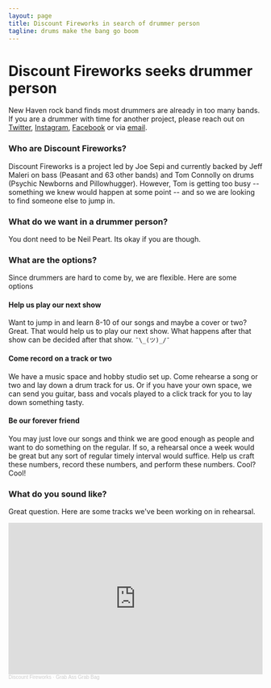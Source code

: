 ```yaml
---
layout: page
title: Discount Fireworks in search of drummer person
tagline: drums make the bang go boom
---
```


# Discount Fireworks seeks drummer person

New Haven rock band finds most drummers are already in too many bands. If you are a drummer with time for another project, please reach out on [Twitter](https://twitter.com/joe_sepi), [Instagram](https://www.instagram.com/joesepi/), [Facebook](https://www.facebook.com/joesepi) or via [email](mailto:joe@joesepi.com).

### Who are Discount Fireworks?

Discount Fireworks is a project led by Joe Sepi and currently backed by Jeff Maleri on bass (Peasant and 63 other bands) and Tom Connolly on drums (Psychic Newborns and Pillowhugger). However, Tom is getting too busy -- something we knew would happen at some point -- and so we are looking to find someone else to jump in.

### What do we want in a drummer person?

You dont need to be Neil Peart. Its okay if you are though.

### What are the options?

Since drummers are hard to come by, we are flexible. Here are some options

#### Help us play our next show

Want to jump in and learn 8-10 of our songs and maybe a cover or two? Great. That would help us to play our next show. What happens after that show can be decided after that show. `¯\_(ツ)_/¯`

#### Come record on a track or two

We have a music space and hobby studio set up. Come rehearse a song or two and lay down a drum track for us. Or if you have your own space, we can send you guitar, bass and vocals played to a click track for you to lay down something tasty.

#### Be our forever friend

You may just love our songs and think we are good enough as people and want to do something on the regular. If so, a rehearsal once a week would be great but any sort of regular timely interval would suffice. Help us craft these numbers, record these numbers, and perform these numbers. Cool? Cool!

### What do you sound like?

Great question. Here are some tracks we've been working on in rehearsal.

<iframe width="100%" height="300" scrolling="no" frameborder="no" allow="autoplay" src="https://w.soundcloud.com/player/?url=https%3A//api.soundcloud.com/playlists/1613892187%3Fsecret_token%3Ds-iyBIZfEdnOg&color=%23ff5500&auto_play=false&hide_related=false&show_comments=true&show_user=true&show_reposts=false&show_teaser=true&visual=true"></iframe><div style="font-size: 10px; color: #cccccc;line-break: anywhere;word-break: normal;overflow: hidden;white-space: nowrap;text-overflow: ellipsis; font-family: Interstate,Lucida Grande,Lucida Sans Unicode,Lucida Sans,Garuda,Verdana,Tahoma,sans-serif;font-weight: 100;"><a href="https://soundcloud.com/discount-fireworks" title="Discount Fireworks" target="_blank" style="color: #cccccc; text-decoration: none;">Discount Fireworks</a> · <a href="https://soundcloud.com/discount-fireworks/sets/grab-ass-grab-bag/s-iyBIZfEdnOg" title="Grab Ass Grab Bag" target="_blank" style="color: #cccccc; text-decoration: none;">Grab Ass Grab Bag</a></div>
